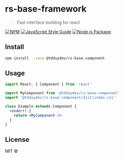 # rs-base-framework

> Fast interface building for react

[![NPM](https://img.shields.io/npm/v/@tdduydev/rs-base-framework)](https://www.npmjs.com/package/@tdduydev/rs-base-framework) [![JavaScript Style Guide](https://img.shields.io/badge/code_style-standard-brightgreen.svg)](https://standardjs.com) [![Node.js Package](https://github.com/tdduydev/rs-base-framework/actions/workflows/action.yml/badge.svg)](https://github.com/tdduydev/rs-base-framework/actions/workflows/npm-publish.yml)

## Install

```bash
npm install --save @tdduydev/rs-base-component
```

## Usage

```jsx
import React, { Component } from 'react'

import MyComponent from '@tdduydev/rs-base-component'
import '@tdduydev/rs-base-component/dist/index.css'

class Example extends Component {
  render() {
    return <MyComponent />
  }
}
```

## License

MIT © [](https://github.com/)
